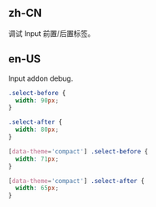 ## zh-CN

调试 Input 前置/后置标签。

## en-US

Input addon debug.

```css
.select-before {
  width: 90px;
}

.select-after {
  width: 80px;
}

[data-theme='compact'] .select-before {
  width: 71px;
}

[data-theme='compact'] .select-after {
  width: 65px;
}
```
